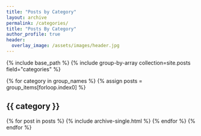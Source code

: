 ```yaml
---
title: "Posts by Category"
layout: archive
permalink: /categories/
title: "Posts By Category"
author_profile: true
header:
  overlay_image: /assets/images/header.jpg
---
```


{% include base_path %}
{% include group-by-array collection=site.posts field="categories" %}

{% for category in group_names %}
  {% assign posts = group_items[forloop.index0] %}
  <h2 id="{{ category | slugify }}" class="archive__subtitle">{{ category }}</h2>
  {% for post in posts %}
    {% include archive-single.html %}
  {% endfor %}
{% endfor %}